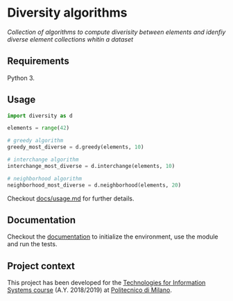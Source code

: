 # Diversity algorithms
*Collection of algorithms to compute diverisity between elements and idenfiy diverse element collections whitin a dataset*

## Requirements

Python 3.

## Usage

```python
import diversity as d

elements = range(42)

# greedy algorithm
greedy_most_diverse = d.greedy(elements, 10)

# interchange algorithm
interchange_most_diverse = d.interchange(elements, 10)

# neighborhood algorithm
neighborhood_most_diverse = d.neighborhood(elements, 20)
```

Checkout [docs/usage.md](docs/usage.md) for further details.

## Documentation

Checkout the [documentation](docs) to initialize the environment, use the module and run the tests.

## Project context

This project has been developed for the [Technologies for Information Systems course] (A.Y. 2018/2019) at [Politecnico di Milano].

[Technologies for Information Systems course]: https://www4.ceda.polimi.it/manifesti/manifesti/controller/ManifestoPublic.do?EVN_DETTAGLIO_RIGA_MANIFESTO=evento&aa=2018&k_cf=225&k_corso_la=481&k_indir=T2A&codDescr=052537&lang=EN&semestre=1&idGruppo=3756&idRiga=234198
[Politecnico di Milano]: https://www.polimi.it/